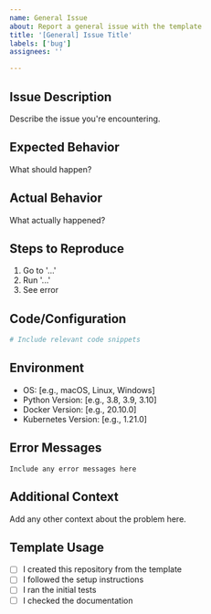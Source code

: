```yaml
---
name: General Issue
about: Report a general issue with the template
title: '[General] Issue Title'
labels: ['bug']
assignees: ''

---
```


## Issue Description
Describe the issue you're encountering.

## Expected Behavior
What should happen?

## Actual Behavior
What actually happened?

## Steps to Reproduce
1. Go to '...'
2. Run '...'
3. See error

## Code/Configuration
```python
# Include relevant code snippets
```

## Environment
- OS: [e.g., macOS, Linux, Windows]
- Python Version: [e.g., 3.8, 3.9, 3.10]
- Docker Version: [e.g., 20.10.0]
- Kubernetes Version: [e.g., 1.21.0]

## Error Messages
```
Include any error messages here
```

## Additional Context
Add any other context about the problem here.

## Template Usage
- [ ] I created this repository from the template
- [ ] I followed the setup instructions
- [ ] I ran the initial tests
- [ ] I checked the documentation
